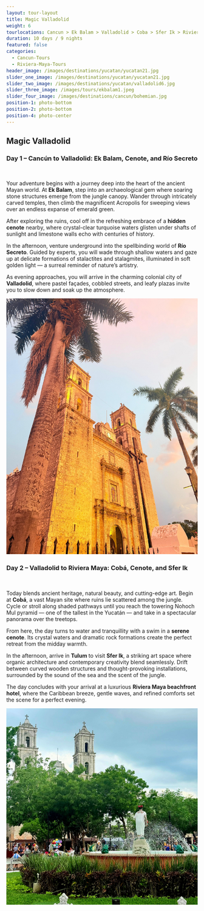 ```yaml
---
layout: tour-layout
title: Magic Valladolid
weight: 6
tourlocations: Cancun > Ek Balam > Valladolid > Coba > Sfer Ik > Riviera Maya
duration: 10 days / 9 nights
featured: false
categories:
  - Cancun-Tours
  - Riviera-Maya-Tours
header_image: /images/destinations/yucatan/yucatan21.jpg
slider_one_image: /images/destinations/yucatan/yucatan21.jpg
slider_two_image: /images/destinations/yucatan/valladolid6.jpg
slider_three_image: /images/tours/ekbalam1.jpeg
slider_four_image: /images/destinations/cancun/bohemian.jpg
position-1: photo-bottom
position-2: photo-bottom
position-4: photo-center
---
```


## Magic Valladolid


### Day 1 – Cancún to Valladolid: Ek Balam, Cenote, and Río Secreto  
&nbsp;  

Your adventure begins with a journey deep into the heart of the ancient Mayan world. At **Ek Balam**, step into an archaeological gem where soaring stone structures emerge from the jungle canopy. Wander through intricately carved temples, then climb the magnificent Acropolis for sweeping views over an endless expanse of emerald green.  

After exploring the ruins, cool off in the refreshing embrace of a **hidden cenote** nearby, where crystal-clear turquoise waters glisten under shafts of sunlight and limestone walls echo with centuries of history.  

In the afternoon, venture underground into the spellbinding world of **Río Secreto**. Guided by experts, you will wade through shallow waters and gaze up at delicate formations of stalactites and stalagmites, illuminated in soft golden light — a surreal reminder of nature’s artistry.  

As evening approaches, you will arrive in the charming colonial city of **Valladolid**, where pastel façades, cobbled streets, and leafy plazas invite you to slow down and soak up the atmosphere.  

![](/images/destinations/yucatan/valladolid4.jpg)

### Day 2 – Valladolid to Riviera Maya: Cobá, Cenote, and Sfer Ik  
&nbsp;  

Today blends ancient heritage, natural beauty, and cutting-edge art. Begin at **Cobá**, a vast Mayan site where ruins lie scattered among the jungle. Cycle or stroll along shaded pathways until you reach the towering Nohoch Mul pyramid — one of the tallest in the Yucatán — and take in a spectacular panorama over the treetops.  

From here, the day turns to water and tranquillity with a swim in a **serene cenote**. Its crystal waters and dramatic rock formations create the perfect retreat from the midday warmth.  

In the afternoon, arrive in **Tulum** to visit **Sfer Ik**, a striking art space where organic architecture and contemporary creativity blend seamlessly. Drift between curved wooden structures and thought-provoking installations, surrounded by the sound of the sea and the scent of the jungle.  

The day concludes with your arrival at a luxurious **Riviera Maya beachfront hotel**, where the Caribbean breeze, gentle waves, and refined comforts set the scene for a perfect evening.  

![](/images/destinations/yucatan/valladolid2.jpg)